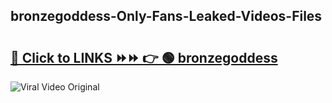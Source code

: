 
 ## bronzegoddess-Only-Fans-Leaked-Videos-Files

# <h2><a href="https://mediaupload.pro?bronzegoddess">🔗 Click to LINKS ⏩⏩ 👉 🟢 bronzegoddess </a></h2>

<a href="https://mediaupload.pro?bronzegoddess" rel="nofollow" data-target="animated-image.originalLink"><img src="https://i.ibb.co.com/xMMVF88/686577567.gif" alt="Viral Video Original" style="max-width: 100%; display: inline-block;" data-target="animated-image.originalImage"></a>